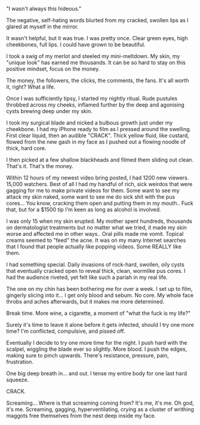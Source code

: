  "I wasn't always this hideous." 

The negative, self-hating words blurted from my cracked, swollen lips as I glared at myself in the mirror.

It wasn't helpful, but it was true. I was pretty once. Clear green eyes, high cheekbones, full lips. I could have grown to be beautiful.

 I took a swig of my merlot and steeled my mini-meltdown. My skin, my "unique look" has earned me thousands. It can be so hard to stay on this positive mindset, focus on the money. 

The money, the followers, the clicks, the comments, the fans. It's all worth it, right? What a life. 

Once I was sufficiently tipsy, I started my nightly ritual. Rude pustules throbbed across my cheeks, inflamed further by the deep and agonising cysts brewing deep under my skin. 

I took my surgical blade and nicked a bulbous  growth just under my cheekbone. I had my iPhone ready to film as I pressed around the swelling. First clear liquid, then an audible "CRACK". Thick yellow fluid, like custard, flowed from the new gash in my face as I pushed out a flowing noodle of thick, hard core. 

I then picked at a few shallow blackheads and filmed them sliding out clean. That's it. That's the money. 

Within 12 hours of my newest video bring posted, I had 1200 new viewers. 15,000 watchers. 
Best of all I had my handful of rich, sick weirdos that were gagging for me to make private videos for them. Some want to see my attack my skin naked, some want to see me do sick shit with the pus cores... You know, cracking them open and putting them in my mouth.. Fuck that, but for a $1500 tip I'm keen as long as alcohol is involved. 

I was only 15 when my skin erupted. My mother spent hundreds, thousands on dermatologist treatments but no matter what we tried, it made my skin worse and affected me in other ways.. Oral pills made me vomit. Topical creams seemed to "feed" the acne. It was on my many Internet searches that I found that people actually like popping videos. Some REALLY like them. 

I had something special. Daily invasions of rock-hard, swollen, oily cysts that eventually cracked open to reveal thick, clean, wormlike pus cores. I had the audience riveted, yet felt like such a pariah in my real life. 

The one on my chin has been bothering me for over a week. I set up to film, gingerly slicing into it... I get only blood and sebum. No core. My whole face throbs and aches afterwards, but it makes me more determined. 

Break time. More wine, a cigarette, a moment of "what the fuck is my life?"

Surely it's time to leave it alone before it gets infected, should I try one more time? I'm conflicted, compulsive, and pissed off. 

Eventually I decide to try one more time for the night. 
I push hard with the scalpel, wiggling the blade ever so slightly. More blood. I push the edges, making sure to pinch upwards. There's resistance, pressure, pain, frustration. 

One big deep breath in... and out. I tense my entire body for one last hard squeeze. 

CRACK. 

Screaming... Where is that screaming coming from? It's me, it's me. Oh god, it's me. Screaming, gagging, hyperventilating, crying as a cluster of writhing maggots free themselves from the nest deep inside my face.